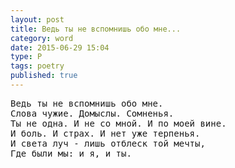 ```yaml
---
layout: post
title: Ведь ты не вспомнишь обо мне...
category: word
date: 2015-06-29 15:04
type: P
tags: poetry
published: true
---
```


<pre>
Ведь ты не вспомнишь обо мне.
Слова чужие. Домыслы. Сомненья.
Ты не одна. И не со мной. И по моей вине.
И боль. И страх. И нет уже терпенья.
И света луч - лишь отблеск той мечты,
Где были мы: и я, и ты.
</pre>
